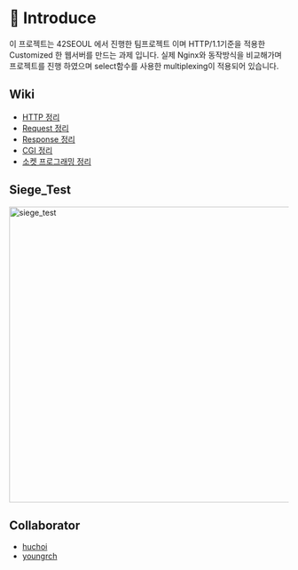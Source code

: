 # 📒 Introduce

이 프로젝트는 42SEOUL 에서 진행한 팀프로젝트 이며 HTTP/1.1기준을 적용한 Customized 한 웹서버를 만드는 과제 입니다.
실제 Nginx와 동작방식을 비교해가며 프로젝트를 진행 하였으며 select함수를 사용한 multiplexing이 적용되어 있습니다. 

<!-- Wiki -->
## Wiki
* [HTTP 정리](https://github.com/brojoon/Webserv/wiki/HTTP-%EC%A0%95%EB%A6%AC)
* [Request 정리](https://github.com/brojoon/Webserv/wiki/Request-%EC%A0%95%EB%A6%AC)
* [Response 정리](https://github.com/brojoon/Webserv/wiki/Response-%EC%A0%95%EB%A6%AC)
* [CGI 정리](https://github.com/brojoon/Webserv/wiki/CGI-%EC%A0%95%EB%A6%AC)
* [소켓 프로그래밍 정리](https://github.com/brojoon/Webserv/wiki/%EC%86%8C%EC%BC%93-%ED%94%84%EB%A1%9C%EA%B7%B8%EB%9E%98%EB%B0%8D-%EC%A0%95%EB%A6%AC)

<!-- Siege_test -->
## Siege_Test

<img width="533" alt="siege_test" src="https://user-images.githubusercontent.com/52714837/136449774-a7b2d79e-91f0-456f-a8ae-236bfaa406ff.png">

<!-- COLLABORATOR -->
## Collaborator

* [huchoi](https://github.com/20151883)
* [youngrch](https://github.com/oddczv1)
